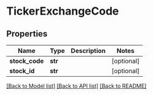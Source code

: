 # TickerExchangeCode

## Properties
Name | Type | Description | Notes
------------ | ------------- | ------------- | -------------
**stock_code** | **str** |  | [optional] 
**stock_id** | **str** |  | [optional] 

[[Back to Model list]](../README.md#documentation-for-models) [[Back to API list]](../README.md#documentation-for-api-endpoints) [[Back to README]](../README.md)


